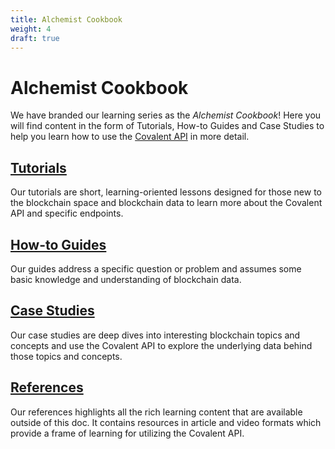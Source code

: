 ```yaml
---
title: Alchemist Cookbook
weight: 4
draft: true
---
```


# Alchemist Cookbook

We have branded our learning series as the *Alchemist Cookbook*! Here you will find content in the form of Tutorials, How-to Guides and Case Studies to help you learn how to use the [Covalent API](https://www.covalenthq.com/docs/api/#overview) in more detail.

## [Tutorials](/docs/learn/tutorials)
Our tutorials are short, learning-oriented lessons designed for those new to the blockchain space and blockchain data to learn more about the Covalent API and specific endpoints. 

## [How-to Guides](/docs/learn/guides)
Our guides address a specific question or problem and assumes some basic knowledge and understanding of blockchain data.

## [Case Studies](/docs/learn/casestudies)
Our case studies are deep dives into interesting blockchain topics and concepts and use the Covalent API to explore the underlying data behind those topics and concepts. 

## [References](/docs/learn/references)
Our references highlights all the rich learning content that are available outside of this doc. It contains resources in article and video formats which provide a frame of learning for utilizing the Covalent API. 

